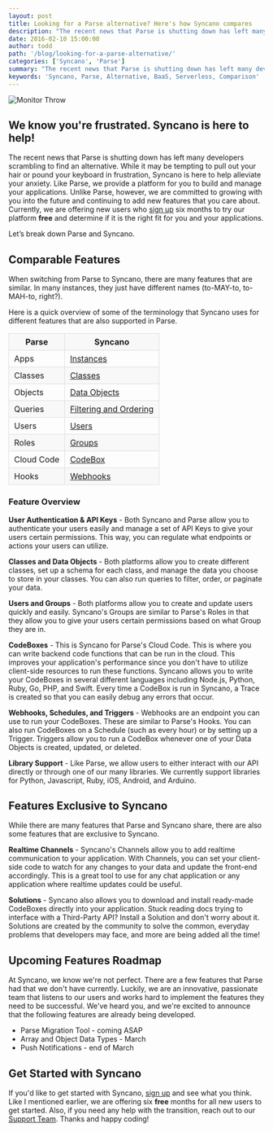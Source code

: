 ```yaml
---
layout: post
title: Looking for a Parse alternative? Here's how Syncano compares
description: "The recent news that Parse is shutting down has left many developers scrambling to find an alternative. While it may be tempting to pull out your hair or pound your keyboard in frustration, Syncano is here to help alleviate your anxiety."
date: 2016-02-10 15:00:00
author: todd
path: '/blog/looking-for-a-parse-alternative/'
categories: ['Syncano', 'Parse']
summary: "The recent news that Parse is shutting down has left many developers scrambling to find an alternative. While it may be tempting to pull out your hair or pound your keyboard in frustration, Syncano is here to help alleviate your anxiety."
keywords: 'Syncano, Parse, Alternative, BaaS, Serverless, Comparison'
---
```


![Monitor Throw](http://i.imgur.com/czYesMI.gif)

## We know you're frustrated. Syncano is here to help!

The recent news that Parse is shutting down has left many developers scrambling to find an alternative. While it may be tempting to pull out your hair or pound your keyboard in frustration, Syncano is here to help alleviate your anxiety. Like Parse, we provide a platform for you to build and manage your applications. Unlike Parse, however, we are committed to growing with you into the future and continuing to add new features that you care about. Currently, we are offering new users who [sign up](https://dashboard.syncano.io/#/signup) six months to try our platform **free** and determine if it is the right fit for you and your applications. 

Let’s break down Parse and Syncano.

## Comparable Features 
When switching from Parse to Syncano, there are many features that are similar. In many instances, they just have different names (to-MAY-to, to-MAH-to, right?).

Here is a quick overview of some of the terminology that Syncano uses for different features that are also supported in Parse.

<style>
th,td {
  padding: 6px 10px;
  border: 1px solid #ddd;
}
table tbody tr:nth-child(odd) {
	background-color: #f8f8f8;
}
</style>

<table>
<tr><th>Parse</th><th>Syncano</th></tr>
<tr><td>Apps</td><td><a href="http://docs.syncano.io/docs/getting-started-with-syncano">Instances</a></td></tr>
<tr><td>Classes</td><td><a href="http://docs.syncano.io/docs/classes">Classes</a></td></tr>
<tr><td>Objects</td><td><a href="http://docs.syncano.io/docs/data-objects">Data Objects</a></td></tr>
<tr><td>Queries</td><td><a href="http://docs.syncano.io/docs/data-objects-filtering">Filtering and Ordering</a></td></tr>
<tr><td>Users</td><td><a href="http://docs.syncano.io/docs/user-management">Users</a></td></tr>
<tr><td>Roles</td><td><a href="http://docs.syncano.io/docs/groups">Groups</a></td></tr>
<tr><td>Cloud Code</td><td><a href="http://docs.syncano.io/docs/codebox-overview">CodeBox</a></td></tr>
<tr><td>Hooks</td><td><a href="http://docs.syncano.io/docs/webhooks">Webhooks</a></td></tr>
</table>

### Feature Overview

**User Authentication & API Keys** - Both Syncano and Parse allow you to authenticate your users easily and manage a set of API Keys to give your users certain permissions. This way, you can regulate what endpoints or actions your users can utilize.

**Classes and Data Objects** - Both platforms allow you to create different classes, set up a schema for each class, and manage the data you choose to store in your classes. You can also run queries to filter, order, or paginate your data.

**Users and Groups** - Both platforms allow you to create and update users quickly and easily. Syncano's Groups are similar to Parse's Roles in that they allow you to give your users certain permissions based on what Group they are in.

**CodeBoxes** - This is Syncano for Parse's Cloud Code. This is where you can write backend code functions that can be run in the cloud. This improves your application's performance since you don't have to utilize client-side resources to run these functions. Syncano allows you to write your CodeBoxes in several different languages including Node.js, Python, Ruby, Go, PHP, and Swift. Every time a CodeBox is run in Syncano, a Trace is created so that you can easily debug any errors that occur.

**Webhooks, Schedules, and Triggers** - Webhooks are an endpoint you can use to run your CodeBoxes. These are similar to Parse's Hooks. You can also run CodeBoxes on a Schedule (such as every hour) or by setting up a Trigger. Triggers allow you to run a CodeBox whenever one of your Data Objects is created, updated, or deleted.

**Library Support** - Like Parse, we allow users to either interact with our API directly or through one of our many libraries. We currently support libraries for Python, Javascript, Ruby, iOS, Android, and Arduino.

## Features Exclusive to Syncano
While there are many features that Parse and Syncano share, there are also some features that are exclusive to Syncano.

**Realtime Channels** - Syncano's Channels allow you to add realtime communication to your application. With Channels, you can set your client-side code to watch for any changes to your data and update the front-end accordingly. This is a great tool to use for any chat application or any application where realtime updates could be useful.

**Solutions** - Syncano also allows you to download and install ready-made CodeBoxes directly into your application. Stuck reading docs trying to interface with a Third-Party API? Install a Solution and don't worry about it. Solutions are created by the community to solve the common, everyday problems that developers may face, and more are being added all the time!

## Upcoming Features Roadmap
At Syncano, we know we're not perfect. There are a few features that Parse had that we don't have currently. Luckily, we are an innovative, passionate team that listens to our users and works hard to implement the features they need to be successful. We've heard you, and we're excited to announce that the following features are already being developed.

* Parse Migration Tool - coming ASAP
* Array and Object Data Types - March
* Push Notifications - end of March


## Get Started with Syncano
If you'd like to get started with Syncano, [sign up](https://dashboard.syncano.io/#/signup) and see what you think. Like I mentioned earlier, we are offering six **free** months for all new users to get started. Also, if you need any help with the transition, reach out to our [Support Team](mailto:support@syncano.io). Thanks and happy coding!


